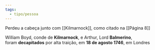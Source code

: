 ```yaml
---
tags:
  - tipo/pessoa
---
```

Perdeu a cabeça junto com [[Kilmarnock]], como citado na [[Página 8]]

William Boyd, conde de **Kilmarnock**, e Arthur, Lord **Balmerino**, foram **decapitados** por alta traição, em **18 de agosto 1746**, em Londres